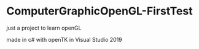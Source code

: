 # ComputerGraphicOpenGL-FirstTest
just a project to learn openGL

made in c# with openTK in Visual Studio 2019

